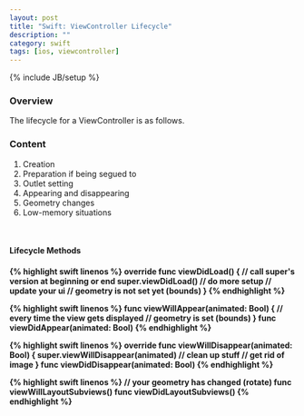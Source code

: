 ```yaml
---
layout: post
title: "Swift: ViewController Lifecycle"
description: ""
category: swift
tags: [ios, viewcontroller]
---
```

{% include JB/setup %}

<!-- Overview -->
<h3>Overview</h3>

The lifecycle for a ViewController is as follows.

<!-- Content -->
<h3>Content</h3>

1. Creation
2. Preparation if being segued to
3. Outlet setting
4. Appearing and disappearing
5. Geometry changes
6. Low-memory situations


<!-- Lifecycle Methods -->
<br /><h4>Lifecycle Methods<h4>

<!-- Code _______________________________________-->
{% highlight swift linenos %}
override func viewDidLoad() {
    // call super's version at beginning or end
    super.viewDidLoad()
    // do more setup
    // update your ui
    // geometry is not set yet (bounds)
}
{% endhighlight %}
<!-- /Code ^^^^^^^^^^^^^^^^^^^^^^^^^^^^^^^^^^^^^^-->


<!-- Code _______________________________________-->
{% highlight swift linenos %}
func viewWillAppear(animated: Bool) {
    // every time the view gets displayed
    // geometry is set (bounds)
}
func viewDidAppear(animated: Bool)
{% endhighlight %}
<!-- /Code ^^^^^^^^^^^^^^^^^^^^^^^^^^^^^^^^^^^^^^-->


<!-- Code _______________________________________-->
{% highlight swift linenos %}
override func viewWillDisappear(animated: Bool) {
    super.viewWillDisappear(animated)
    // clean up stuff
    // get rid of image
}
func viewDidDisappear(animated: Bool)
{% endhighlight %}
<!-- /Code ^^^^^^^^^^^^^^^^^^^^^^^^^^^^^^^^^^^^^^-->


<!-- Code _______________________________________-->
{% highlight swift linenos %}
// your geometry has changed (rotate)
func viewWillLayoutSubviews()
func viewDidLayoutSubviews()
{% endhighlight %}
<!-- /Code ^^^^^^^^^^^^^^^^^^^^^^^^^^^^^^^^^^^^^^-->